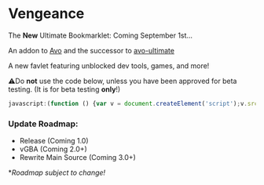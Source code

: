 # Vengeance
The **New** Ultimate Bookmarklet: Coming September 1st...

An addon to [Avo](https://github.com/FogNetwork/Avo) and the successor to [avo-ultimate](https://github.com/Browncha023/avo-ultimate)

A new favlet featuring unblocked dev tools, games, and more!

⚠️Do **not** use the code below, unless you have been approved for beta testing. (It is for beta testing **only**!)

```js
javascript:(function () {var v = document.createElement('script');v.src = 'https://cdn.jsdelivr.net/gh/Browncha023/Vengeance@v1.0.0-beta/script.min.js';document.body.appendChild(v);}())
```

### Update Roadmap:
- Release (Coming 1.0)
- vGBA (Coming 2.0+)
- Rewrite Main Source (Coming 3.0+)

**Roadmap subject to change!*
